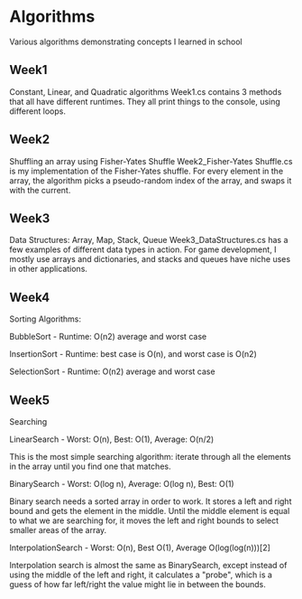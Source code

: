 # Algorithms

Various algorithms demonstrating concepts I learned in school

## Week1

Constant, Linear, and Quadratic algorithms
  Week1.cs contains 3 methods that all have different runtimes.
  They all print things to the console, using different loops.

## Week2

Shuffling an array using Fisher-Yates Shuffle
  Week2_Fisher-Yates Shuffle.cs is my implementation of the Fisher-Yates shuffle.
  For every element in the array, the algorithm picks a pseudo-random index of the array, and swaps it with the current.

## Week3

Data Structures: Array, Map, Stack, Queue
  Week3_DataStructures.cs has a few examples of different data types in action.
  For game development, I mostly use arrays and dictionaries, and stacks and queues have niche uses in other applications.

## Week4

Sorting Algorithms:

  BubbleSort - Runtime: O(n2) average and worst case
  
  InsertionSort - Runtime: best case is O(n), and worst case is O(n2)
  
  SelectionSort - Runtime: O(n2) average and worst case
  
## Week5

Searching

  LinearSearch - Worst: O(n), Best: O(1), Average: O(n/2)

This is the most simple searching algorithm: iterate through all the elements in the array until you find one that matches.

  BinarySearch - Worst: O(log n), Average: O(log n), Best: O(1)

Binary search needs a sorted array in order to work.  It stores a left and right bound and gets the element in the middle.  Until the middle element is equal to what we are
searching for, it moves the left and right bounds to select smaller areas of the array.

  InterpolationSearch - Worst: O(n), Best O(1), Average O(log(log(n)))[2]

Interpolation search is almost the same as BinarySearch, except instead of using the middle of the left and right, it calculates a "probe", which is a guess of how far left/right the value might lie in between the bounds.
 
